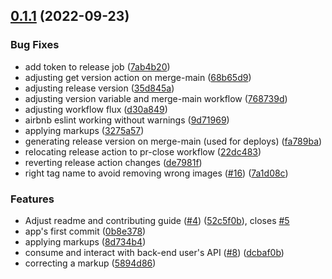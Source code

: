 ## [0.1.1](https://github.com/bcgov/nr-frontend-starting-app/compare/v0.1.0...v0.1.1) (2022-09-23)


### Bug Fixes

* add token to release job ([7ab4b20](https://github.com/bcgov/nr-frontend-starting-app/commit/7ab4b202292180b8d93dab5907331239071bb9de))
* adjusting get version action on merge-main ([68b65d9](https://github.com/bcgov/nr-frontend-starting-app/commit/68b65d9b27edc795d0abdf7aeefee39ca8dac298))
* adjusting release version ([35d845a](https://github.com/bcgov/nr-frontend-starting-app/commit/35d845a06f43bb57cbb7c09a2e29fe9152847585))
* adjusting version variable and merge-main workflow ([768739d](https://github.com/bcgov/nr-frontend-starting-app/commit/768739d76cbeb3936868b8a16d2e3dae99eb4275))
* adjusting workflow flux ([d30a849](https://github.com/bcgov/nr-frontend-starting-app/commit/d30a849e9ba18cb8a6ab7ae1154795acc2d6fc85))
* airbnb eslint working without warnings ([9d71969](https://github.com/bcgov/nr-frontend-starting-app/commit/9d71969a1fbec02a0d46d6cf8760ac9f35a959b1))
* applying markups ([3275a57](https://github.com/bcgov/nr-frontend-starting-app/commit/3275a57a72d0ea875152fffeb372c123dc942159))
* generating release version on merge-main (used for deploys) ([fa789ba](https://github.com/bcgov/nr-frontend-starting-app/commit/fa789ba97eb99a7a30085414a8d4dc80c0723a64))
* relocating release action to pr-close workflow ([22dc483](https://github.com/bcgov/nr-frontend-starting-app/commit/22dc4831f7f5553313bf86b9a688d3c4524ab0d6))
* reverting release action changes ([de7981f](https://github.com/bcgov/nr-frontend-starting-app/commit/de7981f7c6085ec4937fa999db35c1056f370194))
* right tag name to avoid removing wrong images ([#16](https://github.com/bcgov/nr-frontend-starting-app/issues/16)) ([7a1d08c](https://github.com/bcgov/nr-frontend-starting-app/commit/7a1d08cb3997a470302e73393016c37675867f97))


### Features

* Adjust readme and contributing guide ([#4](https://github.com/bcgov/nr-frontend-starting-app/issues/4)) ([52c5f0b](https://github.com/bcgov/nr-frontend-starting-app/commit/52c5f0b2e1d712e010922ffb74f8b8a0dda878a7)), closes [#5](https://github.com/bcgov/nr-frontend-starting-app/issues/5)
* app's first commit ([0b8e378](https://github.com/bcgov/nr-frontend-starting-app/commit/0b8e378c30864ac94bf28d6a3f500beb60f7d96f))
* applying markups ([8d734b4](https://github.com/bcgov/nr-frontend-starting-app/commit/8d734b4d781f78102854d520c8e76c77663686e4))
* consume and interact with back-end user's API ([#8](https://github.com/bcgov/nr-frontend-starting-app/issues/8)) ([dcbaf0b](https://github.com/bcgov/nr-frontend-starting-app/commit/dcbaf0b43c932484bf1713c6a1a65ebd183ad6fc))
* correcting a markup ([5894d86](https://github.com/bcgov/nr-frontend-starting-app/commit/5894d8633847fe2da60f08b7de39bf465cda1823))



